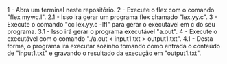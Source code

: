 1 - Abra um terminal neste repositório.
2 - Execute o flex com o comando "flex mywc.l". 
	2.1 - Isso irá gerar um programa flex chamado "lex.yy.c".
3 - Execute o comando "cc lex.yy.c -lfl" para gerar o executável em c do seu programa.
	3.1 - Isso irá gerar o programa executável "a.out".
4 - Execute o executável com o comando "./a.out < input1.txt > output1.txt".
	4.1 - Desta forma, o programa irá executar sozinho tomando como entrada o conteúdo de "input1.txt" e gravando o resultado da execução em "output1.txt".
